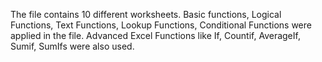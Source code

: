 The file contains 10 different worksheets. 
Basic functions, Logical Functions, Text Functions, Lookup Functions, Conditional Functions were applied in the file.
Advanced Excel Functions like If, Countif, AverageIf, Sumif, SumIfs were also used.
